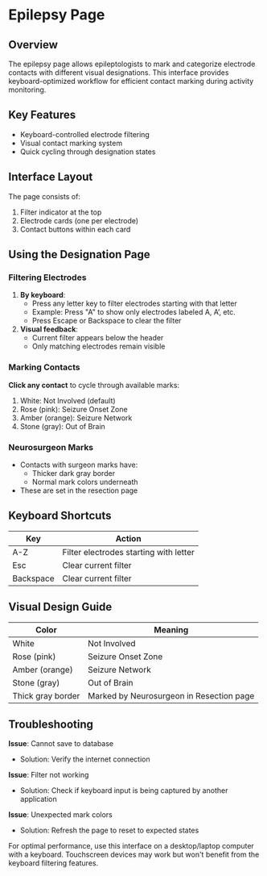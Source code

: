 # **Epilepsy Page**

## **Overview**

The epilepsy page allows epileptologists to mark and categorize electrode contacts with different visual designations. This interface provides keyboard-optimized workflow for efficient contact marking during activity monitoring.

## **Key Features**

* Keyboard-controlled electrode filtering
* Visual contact marking system
* Quick cycling through designation states

## **Interface Layout**

The page consists of:

1. Filter indicator at the top
2. Electrode cards (one per electrode)
3. Contact buttons within each card

## **Using the Designation Page**

### **Filtering Electrodes**

1. **By keyboard**:
   * Press any letter key to filter electrodes starting with that letter
   * Example: Press "A" to show only electrodes labeled A, A’, etc.
   * Press Escape or Backspace to clear the filter
2. **Visual feedback**:
   * Current filter appears below the header
   * Only matching electrodes remain visible

### **Marking Contacts**

**Click any contact** to cycle through available marks:

1. White: Not Involved (default)
2. Rose (pink): Seizure Onset Zone
3. Amber (orange): Seizure Network
4. Stone (gray): Out of Brain

### **Neurosurgeon Marks**

* Contacts with surgeon marks have:
  * Thicker dark gray border
  * Normal mark colors underneath
* These are set in the resection page

## **Keyboard Shortcuts**

| Key | Action |
| ----- | ----- |
| A-Z | Filter electrodes starting with letter |
| Esc | Clear current filter |
| Backspace | Clear current filter |

## **Visual Design Guide**

| Color | Meaning |
| ----- | ----- |
| White | Not Involved |
| Rose (pink) | Seizure Onset Zone |
| Amber (orange) | Seizure Network |
| Stone (gray) | Out of Brain |
| Thick gray border | Marked by Neurosurgeon in Resection page |

## **Troubleshooting**

**Issue**: Cannot save to database

* Solution: Verify the internet connection

**Issue**: Filter not working

* Solution: Check if keyboard input is being captured by another application

**Issue**: Unexpected mark colors

* Solution: Refresh the page to reset to expected states

For optimal performance, use this interface on a desktop/laptop computer with a keyboard. Touchscreen devices may work but won't benefit from the keyboard filtering features.
